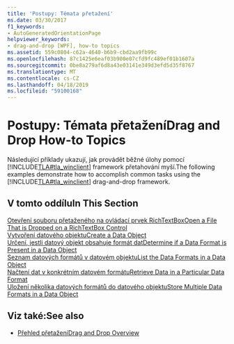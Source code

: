 ```yaml
---
title: 'Postupy: Témata přetažení'
ms.date: 03/30/2017
f1_keywords:
- AutoGeneratedOrientationPage
helpviewer_keywords:
- drag-and-drop [WPF], how-to topics
ms.assetid: 559c0804-c62a-4640-b6b9-cbd2aa9fb99c
ms.openlocfilehash: 87c1425e6eaf03b900e07cfd9fc489ef01b1607a
ms.sourcegitcommit: 0be8a279af6d8a43e03141e349d3efd5d35f8767
ms.translationtype: MT
ms.contentlocale: cs-CZ
ms.lasthandoff: 04/18/2019
ms.locfileid: "59100168"
---
```

# <a name="drag-and-drop-how-to-topics"></a><span data-ttu-id="e5bee-102">Postupy: Témata přetažení</span><span class="sxs-lookup"><span data-stu-id="e5bee-102">Drag and Drop How-to Topics</span></span>
<span data-ttu-id="e5bee-103">Následující příklady ukazují, jak provádět běžné úlohy pomocí [!INCLUDE[TLA#tla_winclient](../../../../includes/tlasharptla-winclient-md.md)] framework přetahování myší.</span><span class="sxs-lookup"><span data-stu-id="e5bee-103">The following examples demonstrate how to accomplish common tasks using the [!INCLUDE[TLA#tla_winclient](../../../../includes/tlasharptla-winclient-md.md)] drag-and-drop framework.</span></span>  
  
## <a name="in-this-section"></a><span data-ttu-id="e5bee-104">V tomto oddílu</span><span class="sxs-lookup"><span data-stu-id="e5bee-104">In This Section</span></span>  
 [<span data-ttu-id="e5bee-105">Otevření souboru přetaženého na ovládací prvek RichTextBox</span><span class="sxs-lookup"><span data-stu-id="e5bee-105">Open a File That is Dropped on a RichTextBox Control</span></span>](how-to-open-a-file-that-is-dropped-on-a-richtextbox-control.md)  
 [<span data-ttu-id="e5bee-106">Vytvoření datového objektu</span><span class="sxs-lookup"><span data-stu-id="e5bee-106">Create a Data Object</span></span>](how-to-create-a-data-object.md)  
 [<span data-ttu-id="e5bee-107">Určení, jestli datový objekt obsahuje formát dat</span><span class="sxs-lookup"><span data-stu-id="e5bee-107">Determine if a Data Format is Present in a Data Object</span></span>](how-to-determine-if-a-data-format-is-present-in-a-data-object.md)  
 [<span data-ttu-id="e5bee-108">Seznam datových formátů v datovém objektu</span><span class="sxs-lookup"><span data-stu-id="e5bee-108">List the Data Formats in a Data Object</span></span>](how-to-list-the-data-formats-in-a-data-object.md)  
 [<span data-ttu-id="e5bee-109">Načtení dat v konkrétním datovém formátu</span><span class="sxs-lookup"><span data-stu-id="e5bee-109">Retrieve Data in a Particular Data Format</span></span>](how-to-retrieve-data-in-a-particular-data-format.md)  
 [<span data-ttu-id="e5bee-110">Uložení několika datových formátů do datového objektu</span><span class="sxs-lookup"><span data-stu-id="e5bee-110">Store Multiple Data Formats in a Data Object</span></span>](how-to-store-multiple-data-formats-in-a-data-object.md)  
  
## <a name="see-also"></a><span data-ttu-id="e5bee-111">Viz také:</span><span class="sxs-lookup"><span data-stu-id="e5bee-111">See also</span></span>

- [<span data-ttu-id="e5bee-112">Přehled přetažení</span><span class="sxs-lookup"><span data-stu-id="e5bee-112">Drag and Drop Overview</span></span>](drag-and-drop-overview.md)
